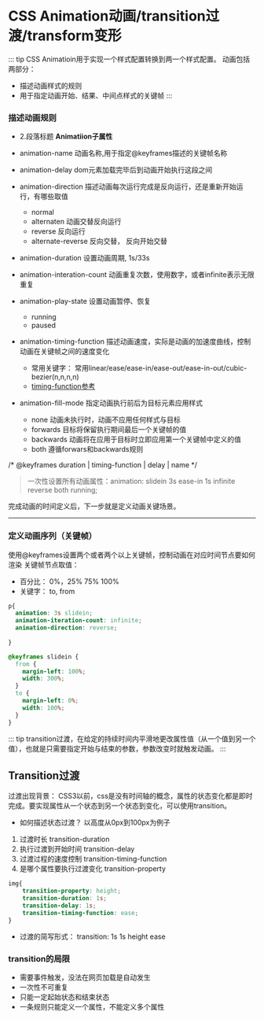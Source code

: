 # CSS Animation动画/transition过渡/transform变形

::: tip 
CSS Animatioin用于实现一个样式配置转换到两一个样式配置。
动画包括两部分：
- 描述动画样式的规则
- 用于指定动画开始、结果、中间点样式的关键帧
:::

### 描述动画规则

- 2.段落标题
**Animatiion子属性**
- animation-name 动画名称,用于指定@keyframes描述的关键帧名称
- animation-delay dom元素加载完毕后到动画开始执行这段之间
- animation-direction 描述动画每次运行完成是反向运行，还是重新开始运行，有哪些取值
  - normal
  - alternaten 动画交替反向运行 
  - reverse 反向运行
  - alternate-reverse 反向交替， 反向开始交替
- animation-duration 设置动画周期, 1s/33s
- animation-interation-count 动画重复次数，使用数字，或者infinite表示无限重复
- animation-play-state 设置动画暂停、恢复
  -  running 
  -  paused

- animation-timing-function 描述动画速度，实际是动画的加速度曲线，控制动画在关键帧之间的速度变化
  - 常用关键字： 常用linear/ease/ease-in/ease-out/ease-in-out/cubic-bezier(n,n,n,n)
  - [timing-function参考](https://developer.mozilla.org/zh-CN/docs/Web/CSS/timing-function)
- animation-fill-mode 指定动画执行前后为目标元素应用样式
  - none 动画未执行时，动画不应用任何样式与目标
  - forwards 目标将保留执行期间最后一个关键帧的值
  - backwards 动画将在应用于目标时立即应用第一个关键帧中定义的值
  - both 遵循forwars和backwards规则

/* @keyframes duration | timing-function | delay | name */
> 一次性设置所有动画属性：animation: slidein 3s ease-in 1s infinite reverse both running;

完成动画的时间定义后，下一步就是定义动画关键场景。

 ---
### 定义动画序列（关键帧）

使用@keyframes设置两个或者两个以上关键帧，控制动画在对应时间节点要如何渲染
关键帧节点取值：
- 百分比： 0%，25% 75% 100%
- 关键字： to, from

```css
p{
  animation: 3s slidein;
  animation-iteration-count: infinite;
  animation-direction: reverse;
    
}

@keyframes slidein {
  from {
    margin-left: 100%;
    width: 300%; 
  }
  to {
    margin-left: 0%;
    width: 100%;
  }
}
```


::: tip 
transition过渡，在给定的持续时间内平滑地更改属性值（从一个值到另一个值），也就是只需要指定开始与结束的参数，参数改变时就触发动画。
:::

## Transition过渡

过渡出现背景： CSS3以前，css是没有时间轴的概念，属性的状态变化都是即时完成。要实现属性从一个状态到另一个状态到变化，可以使用transition。
- 如何描述状态过渡？
以高度从0px到100px为例子
1. 过渡时长 transition-duration
2. 执行过渡到开始时间 transition-delay
3. 过渡过程的速度控制 transition-timing-function
4. 是哪个属性要执行过渡变化 transition-property
```css
img{
    transition-property: height;
    transition-duration: 1s;
    transition-delay: 1s;
    transition-timing-function: ease;
}
```
- 过渡的简写形式： transition: 1s 1s height ease

### transition的局限

- 需要事件触发，没法在网页加载是自动发生
- 一次性不可重复
- 只能一定起始状态和结束状态
- 一条规则只能定义一个属性，不能定义多个属性

